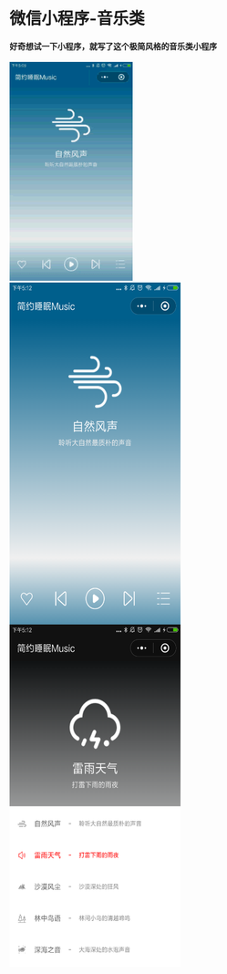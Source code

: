 
# 微信小程序-音乐类
####  好奇想试一下小程序，就写了这个极简风格的音乐类小程序


![](shipin.gif)
 <img src="./sp1.png" width = "300" height = "600" alt="" align=center />
 <img src="./sp2.png" width = "300" height = "600" alt="" align=center />










